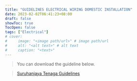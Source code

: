 ```yaml
---
title: "GUIDELINES ELECTRICAL WIRING DOMESTIC INSTALLATION"
date: 2023-02-02T06:41:23+08:00
draft: false
showToc: true
TocOpen: false
tags: ["Electrical"]
# cover:
#     image: "<image path/url>" # image path/url
#     alt: "<alt text>" # alt text
#     caption: "<text>" 
---
```


> You can download the guideline below.

> [Suruhanjaya Tenaga Guidelines](../../../../2023/February/GARIS_PANDUAN_PENDAWAIAN_ELEKTRIK_PEPASANGAN_DOMESTIK1.pdf)